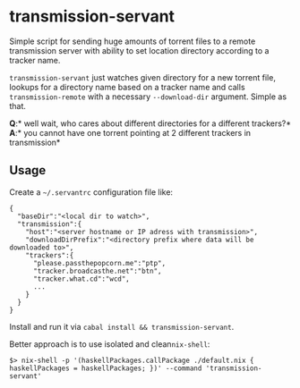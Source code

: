 # transmission-servant

Simple script for sending huge amounts of torrent files to a remote transmission server with ability to set location directory according to a tracker name.

`transmission-servant` just watches given directory for a new torrent file, lookups for a directory name based on a tracker name and calls `transmission-remote` with a necessary `--download-dir` argument. Simple as that.

**Q**:* well wait, who cares about different directories for a different trackers?*  
**A**:* you cannot have one torrent pointing at 2 different trackers in transmission* 

## Usage

Create a `~/.servantrc` configuration file like:

```
{
  "baseDir":"<local dir to watch>",
  "transmission":{
    "host":"<server hostname or IP adress with transmission>",
    "downloadDirPrefix":"<directory prefix where data will be downloaded to>",
    "trackers":{
      "please.passthepopcorn.me":"ptp",
      "tracker.broadcasthe.net":"btn",
      "tracker.what.cd":"wcd",
      ...
    }
  }
}
```

Install and run it via `cabal install && transmission-servant`.

Better approach is to use isolated and clean`nix-shell`:
```
$> nix-shell -p '(haskellPackages.callPackage ./default.nix { haskellPackages = haskellPackages; })' --command 'transmission-servant'
```